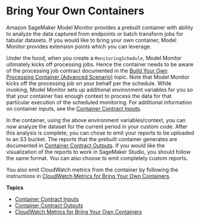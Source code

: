 # Bring Your Own Containers<a name="model-monitor-byoc-containers"></a>



Amazon SageMaker Model Monitor provides a prebuilt container with ability to analyze the data captured from endpoints or batch transform jobs for tabular datasets\. If you would like to bring your own container, Model Monitor provides extension points which you can leverage\.

Under the hood, when you create a `MonitoringSchedule`, Model Monitor ultimately kicks off processing jobs\. Hence the container needs to be aware of the processing job contract documented in the [Build Your Own Processing Container \(Advanced Scenario\)](build-your-own-processing-container.md) topic\. Note that Model Monitor kicks off the processing job on your behalf per the schedule\. While invoking, Model Monitor sets up additional environment variables for you so that your container has enough context to process the data for that particular execution of the scheduled monitoring\. For additional information on container inputs, see the [Container Contract Inputs](model-monitor-byoc-contract-inputs.md)\.

In the container, using the above environment variables/context, you can now analyze the dataset for the current period in your custom code\. After this analysis is complete, you can chose to emit your reports to be uploaded to an S3 bucket\. The reports that the prebuilt container generates are documented in [Container Contract Outputs](model-monitor-byoc-contract-outputs.md)\. If you would like the visualization of the reports to work in SageMaker Studio, you should follow the same format\. You can also choose to emit completely custom reports\.

You also emit CloudWatch metrics from the container by following the instructions in [CloudWatch Metrics for Bring Your Own Containers](model-monitor-byoc-cloudwatch.md)\.

**Topics**
+ [Container Contract Inputs](model-monitor-byoc-contract-inputs.md)
+ [Container Contract Outputs](model-monitor-byoc-contract-outputs.md)
+ [CloudWatch Metrics for Bring Your Own Containers](model-monitor-byoc-cloudwatch.md)